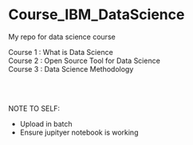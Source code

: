 # Course_IBM_DataScience
My repo for data science course

Course 1  : What is Data Science </br>
Course 2  : Open Source Tool for Data Science </br>
Course 3  : Data Science Methodology

 </br>
 </br>

NOTE TO SELF: 
- Upload in batch 
- Ensure jupityer notebook is working
